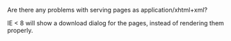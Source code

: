 Are there any problems with serving pages as application/xhtml+xml?

IE < 8 will show a download dialog for the pages, instead of rendering them properly.

